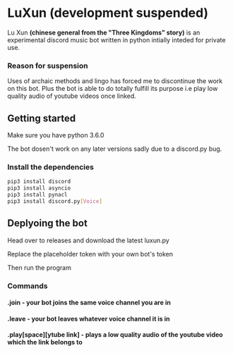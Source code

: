 # LuXun (development suspended)

Lu Xun **(chinese general from the "Three Kingdoms" story)** is an experimental discord music bot written in python intially inteded for private use. 

### Reason for suspension

Uses of archaic methods and lingo has forced me to discontinue the work on this bot. Plus the bot is able to do totally fulfill its purpose i.e play low quality audio of youtube videos once linked. 


## Getting started

Make sure you have python 3.6.0

The bot dosen't work on any later versions sadly due to a discord.py bug.

### Install the dependencies


```bash
pip3 install discord
pip3 install asyncio
pip3 install pynacl
pip3 install discord.py[Voice]
```

## Deplyoing the bot

Head over to releases and download the latest luxun.py

Replace the placeholder token with your own bot's token

Then run the program

### Commands

#### .join - your bot joins the same voice channel you are in

#### .leave - your bot leaves whatever voice channel it is in

#### .play[space][ytube link] - plays a low quality audio of the youtube video which the link belongs to
